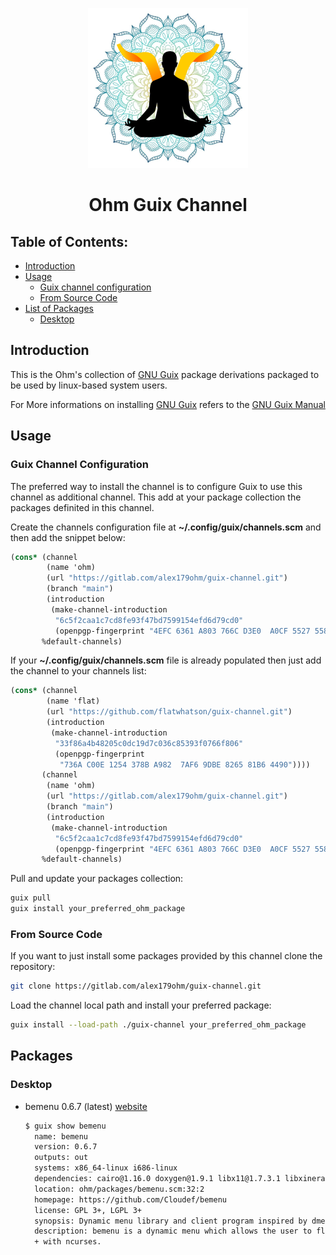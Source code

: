 <div style="text-align:center;" align="center">

![Ohm Guix Channel logo](./share/ohm_channel_logo.png)

# Ohm Guix Channel

</div>

## Table of Contents:

- [Introduction](#introduction)
- [Usage](#usage)
  - [Guix channel configuration](#guix-channel-configuration)
  - [From Source Code](#from-source-code)
- [List of Packages](#packages)
  - [Desktop](#desktop)

## Introduction

This is the Ohm's collection of [GNU Guix](https://guix.gnu.org/) package derivations packaged to be used by linux-based system users.

For More informations on installing [GNU Guix](https://guix.gnu.org/) refers to the [GNU Guix Manual](https://guix.gnu.org/manual/en/html_node/Binary-Installation.html)

## Usage

### Guix Channel Configuration

The preferred way to install the channel is to configure Guix to use this channel as additional channel.
This add at your package collection the packages definited in this channel.

Create the channels configuration file at **~/.config/guix/channels.scm** and then add the snippet below:

```scheme
(cons* (channel
        (name 'ohm)
        (url "https://gitlab.com/alex179ohm/guix-channel.git")
        (branch "main")
        (introduction
         (make-channel-introduction
          "6c5f2caa1c7cd8fe93f47bd7599154efd6d79cd0"
          (openpgp-fingerprint "4EFC 6361 A803 766C D3E0  A0CF 5527 5581 D13C CEE2"))))
       %default-channels)
```

If your **~/.config/guix/channels.scm** file is already populated then just add the channel to your channels list:

```scheme
(cons* (channel
        (name 'flat)
        (url "https://github.com/flatwhatson/guix-channel.git")
        (introduction
         (make-channel-introduction
          "33f86a4b48205c0dc19d7c036c85393f0766f806"
          (openpgp-fingerprint
           "736A C00E 1254 378B A982  7AF6 9DBE 8265 81B6 4490"))))
       (channel
        (name 'ohm)
        (url "https://gitlab.com/alex179ohm/guix-channel.git")
        (branch "main")
        (introduction
         (make-channel-introduction
          "6c5f2caa1c7cd8fe93f47bd7599154efd6d79cd0"
          (openpgp-fingerprint "4EFC 6361 A803 766C D3E0  A0CF 5527 5581 D13C CEE2"))))
       %default-channels)
```

Pull and update your packages collection:

```sh
guix pull
guix install your_preferred_ohm_package
```

### From Source Code

If you want to just install some packages provided by this channel clone the repository:

```sh
git clone https://gitlab.com/alex179ohm/guix-channel.git
```

Load the channel local path and install your preferred package:

```sh
guix install --load-path ./guix-channel your_preferred_ohm_package
```

## Packages

### Desktop

- bemenu 0.6.7 (latest) [website](https://github.com/Cloudef/bemenu)
  ```sh
  $ guix show bemenu
    name: bemenu
    version: 0.6.7
    outputs: out
    systems: x86_64-linux i686-linux
    dependencies: cairo@1.16.0 doxygen@1.9.1 libx11@1.7.3.1 libxinerama@1.1.4 libxkbcommon@1.3.0 ncurses@6.2.20210619 pango@1.48.10 pkg-config@0.29.2 wayland-protocols@1.23 wayland@1.19.0
    location: ohm/packages/bemenu.scm:32:2
    homepage: https://github.com/Cloudef/bemenu
    license: GPL 3+, LGPL 3+
    synopsis: Dynamic menu library and client program inspired by dmenu
    description: bemenu is a dynamic menu which allows the user to flexibly select from a list of options (usually programs to launch).  It renders the menu graphically with X11 or Wayland, or in a text terminal
    + with ncurses.
  ```
